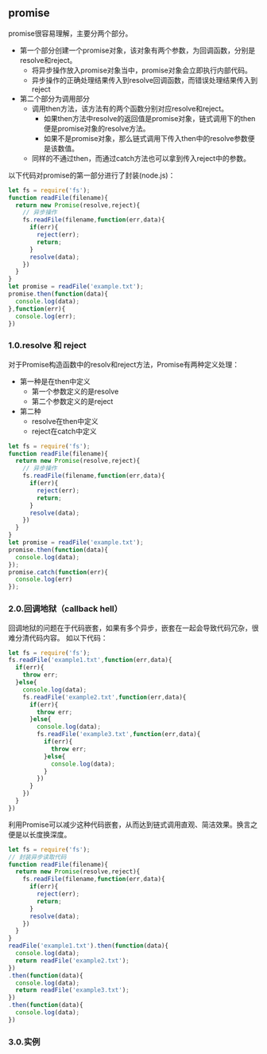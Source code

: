 ## promise
promise很容易理解，主要分两个部分。
- 第一个部分创建一个promise对象，该对象有两个参数，为回调函数，分别是resolve和reject。
  + 将异步操作放入promise对象当中，promise对象会立即执行内部代码。
  + 异步操作的正确处理结果传入到resolve回调函数，而错误处理结果传入到reject
- 第二个部分为调用部分
  - 调用then方法，该方法有的两个函数分别对应resolve和reject。
    - 如果then方法中resolve的返回值是promise对象，链式调用下的then便是promise对象的resolve方法。
    - 如果不是promise对象，那么链式调用下传入then中的resolve参数便是该数值。
  - 同样的不通过then，而通过catch方法也可以拿到传入reject中的参数。

以下代码对promise的第一部分进行了封装(node.js)：
```javascript
let fs = require('fs');
function readFile(filename){
  return new Promise(resolve,reject){
    // 异步操作
    fs.readFile(filename,function(err,data){
      if(err){
        reject(err);
        return;
      }
      resolve(data);
    })
  }
}
let promise = readFile('example.txt');
promise.then(function(data){
  console.log(data);
},function(err){
  console.log(err);
})
```
### 1.0.resolve 和 reject
对于Promise构造函数中的resolv和reject方法，Promise有两种定义处理：
- 第一种是在then中定义
  + 第一个参数定义的是resolve
  + 第二个参数定义的是reject
- 第二种
  + resolve在then中定义
  + reject在catch中定义
```javascript
let fs = require('fs');
function readFile(filename){
  return new Promise(resolve,reject){
    // 异步操作
    fs.readFile(filename,function(err,data){
      if(err){
        reject(err);
        return;
      }
      resolve(data);
    })
  }
}
let promise = readFile('example.txt');
promise.then(function(data){
  console.log(data);
});
promise.catch(function(err){
  console.log(err)
});
```
### 2.0.回调地狱（callback hell）
回调地狱的问题在于代码嵌套，如果有多个异步，嵌套在一起会导致代码冗杂，很难分清代码内容。
如以下代码：
```javascript
let fs = require('fs');
fs.readFile('example1.txt',function(err,data){
  if(err){
    throw err;
  }else{
    console.log(data);
    fs.readFile('example2.txt',function(err,data){
      if(err){
        throw err;
      }else{
        console.log(data);
        fs.readFile('example3.txt',function(err,data){
          if(err){
            throw err;
          }else{
            console.log(data);
          }
        })
      }
    })
  }
})
```
利用Promise可以减少这种代码嵌套，从而达到链式调用直观、简洁效果。换言之便是以长度换深度。
```javascript
let fs = require('fs');
// 封装异步读取代码
function readFile(filename){
  return new Promise(resolve,reject){
    fs.readFile(filename,function(err,data){
      if(err){
        reject(err);
        return;
      }
      resolve(data);
    })
  }
}
readFile('example1.txt').then(function(data){
  console.log(data);
  return readFile('example2.txt');
})
.then(function(data){
  console.log(data);
  return readFile('example3.txt');
})
.then(function(data){
  console.log(data);
})
```
### 3.0.实例
